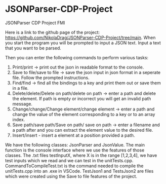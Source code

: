 # JSONParser-CDP-Project
JSONParser CDP Project FMI

Here is a link to the github page of the project: https://github.com/NikolaDrag/JSONParser-CDP-Project/tree/main.
When you start the program you will be prompted to input a JSON text. Input a text that you want to be parsed.

Then you can enter the following commands to perform various tasks:

1. Print/print -> print out the json in readable format to the console.
2. Save to file/save to file -> save the json input in json format in a seperate file. Follow the prompted instructions.
3. Find/find -> find all the bindings to a key and print them out or save them in a file.
4. Delete/delete/Delete on path/delete on path -> enter a path and delete the element. If path is empty or incorrect you will get an invalid path message.
5. Change/change/Change element/change element -> enter a path and change the value of the element corresponding to a key or to an array index.
6. Save path/save path/Save on path/ save on path -> enter a filename and a path after and you can extract the element value to the desired file.
7. Insert/insert - insert a element at a position provided a path.

We have the following classes: JsonParser and JsonValue. The main function is the console interface where we use the features of those classes.
The .txt files testInputX, where X is in the range [1,2,3,4], we have test inputs which we read and we can test in the unitTests.cpp.
CommandToCompileTest.txt is the command needed to compile the unitTests.cpp into an .exe in VSCode.
TestJson1 and TestsJson2 are files which were created using the Save to file features of the project.